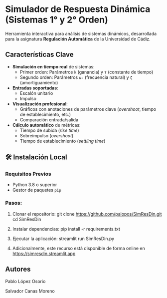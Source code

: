 # Simulador de Respuesta Dinámica (Sistemas 1° y 2° Orden)


Herramienta interactiva para análisis de sistemas dinámicos, desarrollada para la asignatura **Regulación Automática** de la Universidad de Cádiz.

## Características Clave
- **Simulación en tiempo real** de sistemas:
  - Primer orden: Parámetros `k` (ganancia) y `τ` (constante de tiempo)
  - Segundo orden: Parámetros `ωₙ` (frecuencia natural) y `ζ` (amortiguamiento)
- **Entradas soportadas**:
  - Escalón unitario
  - Impulso
- **Visualización profesional**:
  - Gráficos con anotaciones de parámetros clave (*overshoot*, tiempo de establecimiento, etc.)
  - Comparación entrada/salida
- **Cálculo automático** de métricas:
  - Tiempo de subida (*rise time*)
  - Sobreimpulso (*overshoot*)
  - Tiempo de establecimiento (*settling time*)

## 🛠️ Instalación Local

### Requisitos Previos
- Python 3.8 o superior
- Gestor de paquetes `pip`

### Pasos:
1. Clonar el repositorio:
   git clone https://github.com/palopos/SimResDin.git
   cd SimResDin

2. Instalar dependencias:
    pip install -r requirements.txt

3. Ejecutar la aplicación:
    streamlit run SimResDin.py

4. Adicionalmente, este recurso está disponible de forma online en https://simresdin.streamlit.app


## Autores

Pablo López Osorio

Salvador Canas Moreno

